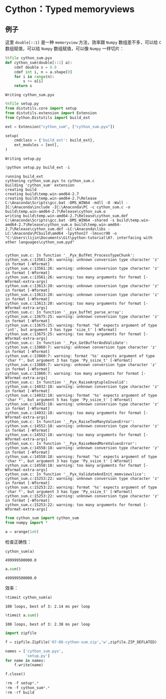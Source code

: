 # Cython：Typed memoryviews

## 例子

这里 `double[::1]` 是一种 `memoryview` 方法，效率跟 `Numpy` 数组差不多，可以给 `C` 数组赋值，可以给 `Numpy` 数组赋值，可以像 `Numpy` 一样切片：


```python
%%file cython_sum.pyx
def cython_sum(double[::1] a):
    cdef double s = 0.0
    cdef int i, n = a.shape[0]
    for i in range(n):
        s += a[i]
    return s
```

    Writing cython_sum.pyx
    


```python
%%file setup.py
from distutils.core import setup
from distutils.extension import Extension
from Cython.Distutils import build_ext

ext = Extension("cython_sum", ["cython_sum.pyx"])

setup(
    cmdclass = {'build_ext': build_ext},
    ext_modules = [ext],
)
```

    Writing setup.py
    


```python
!python setup.py build_ext -i
```

    running build_ext
    cythoning cython_sum.pyx to cython_sum.c
    building 'cython_sum' extension
    creating build
    creating build\temp.win-amd64-2.7
    creating build\temp.win-amd64-2.7\Release
    C:\Anaconda\Scripts\gcc.bat -DMS_WIN64 -mdll -O -Wall -IC:\Anaconda\include -IC:\Anaconda\PC -c cython_sum.c -o build\temp.win-amd64-2.7\Release\cython_sum.o
    writing build\temp.win-amd64-2.7\Release\cython_sum.def
    C:\Anaconda\Scripts\gcc.bat -DMS_WIN64 -shared -s build\temp.win-amd64-2.7\Release\cython_sum.o build\temp.win-amd64-2.7\Release\cython_sum.def -LC:\Anaconda\libs -LC:\Anaconda\PCbuild\amd64 -lpython27 -lmsvcr90 -o "C:\Users\lijin\Documents\Git\python-tutorial\07. interfacing with other languages\cython_sum.pyd"
    

    cython_sum.c: In function '__Pyx_BufFmt_ProcessTypeChunk':
    cython_sum.c:13561:26: warning: unknown conversion type character 'z' in format [-Wformat]
    cython_sum.c:13561:26: warning: unknown conversion type character 'z' in format [-Wformat]
    cython_sum.c:13561:26: warning: too many arguments for format [-Wformat-extra-args]
    cython_sum.c:13613:20: warning: unknown conversion type character 'z' in format [-Wformat]
    cython_sum.c:13613:20: warning: unknown conversion type character 'z' in format [-Wformat]
    cython_sum.c:13613:20: warning: too many arguments for format [-Wformat-extra-args]
    cython_sum.c: In function '__pyx_buffmt_parse_array':
    cython_sum.c:13675:25: warning: unknown conversion type character 'z' in format [-Wformat]
    cython_sum.c:13675:25: warning: format '%d' expects argument of type 'int', but argument 3 has type 'size_t' [-Wformat]
    cython_sum.c:13675:25: warning: too many arguments for format [-Wformat-extra-args]
    cython_sum.c: In function '__Pyx_GetBufferAndValidate':
    cython_sum.c:13860:7: warning: unknown conversion type character 'z' in format [-Wformat]
    cython_sum.c:13860:7: warning: format '%s' expects argument of type 'char *', but argument 3 has type 'Py_ssize_t' [-Wformat]
    cython_sum.c:13860:7: warning: unknown conversion type character 'z' in format [-Wformat]
    cython_sum.c:13860:7: warning: too many arguments for format [-Wformat-extra-args]
    cython_sum.c: In function '__Pyx_RaiseArgtupleInvalid':
    cython_sum.c:14032:18: warning: unknown conversion type character 'z' in format [-Wformat]
    cython_sum.c:14032:18: warning: format '%s' expects argument of type 'char *', but argument 5 has type 'Py_ssize_t' [-Wformat]
    cython_sum.c:14032:18: warning: unknown conversion type character 'z' in format [-Wformat]
    cython_sum.c:14032:18: warning: too many arguments for format [-Wformat-extra-args]
    cython_sum.c: In function '__Pyx_RaiseTooManyValuesError':
    cython_sum.c:14552:18: warning: unknown conversion type character 'z' in format [-Wformat]
    cython_sum.c:14552:18: warning: too many arguments for format [-Wformat-extra-args]
    cython_sum.c: In function '__Pyx_RaiseNeedMoreValuesError':
    cython_sum.c:14558:18: warning: unknown conversion type character 'z' in format [-Wformat]
    cython_sum.c:14558:18: warning: format '%s' expects argument of type 'char *', but argument 3 has type 'Py_ssize_t' [-Wformat]
    cython_sum.c:14558:18: warning: too many arguments for format [-Wformat-extra-args]
    cython_sum.c: In function '__Pyx_ValidateAndInit_memviewslice':
    cython_sum.c:15253:22: warning: unknown conversion type character 'z' in format [-Wformat]
    cython_sum.c:15253:22: warning: format '%s' expects argument of type 'char *', but argument 3 has type 'Py_ssize_t' [-Wformat]
    cython_sum.c:15253:22: warning: unknown conversion type character 'z' in format [-Wformat]
    cython_sum.c:15253:22: warning: too many arguments for format [-Wformat-extra-args]
    


```python
from cython_sum import cython_sum
from numpy import *
```


```python
a = arange(1e6)
```

检查正确性：


```python
cython_sum(a)
```




    499999500000.0




```python
a.sum()
```




    499999500000.0



效率：


```python
%timeit cython_sum(a)
```

    100 loops, best of 3: 2.14 ms per loop
    


```python
%timeit a.sum()
```

    100 loops, best of 3: 2.38 ms per loop
    


```python
import zipfile

f = zipfile.ZipFile('07-06-cython-sum.zip','w',zipfile.ZIP_DEFLATED)

names = ['cython_sum.pyx',
         'setup.py']
for name in names:
    f.write(name)

f.close()

!rm -f setup*.*
!rm -f cython_sum*.*
!rm -rf build
```
